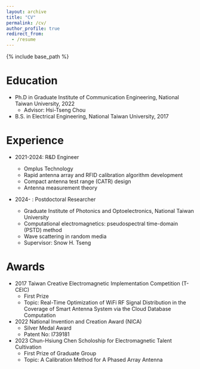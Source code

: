 ```yaml
---
layout: archive
title: "CV"
permalink: /cv/
author_profile: true
redirect_from:
  - /resume
---
```


{% include base_path %}

Education
======
* Ph.D in Graduate Institute of Communication Engineering, National Taiwan University, 2022
  * Advisor: Hsi-Tseng Chou
* B.S. in Electrical Engineering, National Taiwan University, 2017

Experience
======
* 2021-2024: R&D Engineer
  * Omplus Technology
  * Rapid antenna array and RFID calibration algorithm development
  * Compact antenna test range (CATR) design
  * Antenna measurement theory

* 2024- : Postdoctoral Researcher
  * Graduate Institute of Photonics and Optoelectronics, National Taiwan University
  * Computational electromagnetics: pseudospectral time-domain (PSTD) method
  * Wave scattering in random media
  * Supervisor: Snow H. Tseng
  
Awards
======
* 2017 Taiwan Creative Electromagnetic Implementation Competition (T-CEIC)
  * First Prize
  * Topic: Real-Time Optimization of WiFi RF Signal Distribution in the Coverage of Smart Antenna System via the Cloud Database Computation
* 2022 National Invention and Creation Award (NICA)
  * Silver Medal Award
  * Patent No: I739181
* 2023 Chun-Hsiung Chen Scholoship for Electromagnetic Talent Cultivation
  * First Prize of Graduate Group
  * Topic: A Calibration Method for A Phased Array Antenna

<!-- Publications
======
  <ul>{% for post in site.publications reversed %}
    {% include archive-single-cv.html %}
  {% endfor %}</ul>
  
Talks
======
  <ul>{% for post in site.talks reversed %}
    {% include archive-single-talk-cv.html  %}
  {% endfor %}</ul>
  
Teaching
======
  <ul>{% for post in site.teaching reversed %}
    {% include archive-single-cv.html %}
  {% endfor %}</ul>
  
Service and leadership
======
* Currently signed in to 43 different slack teams -->
